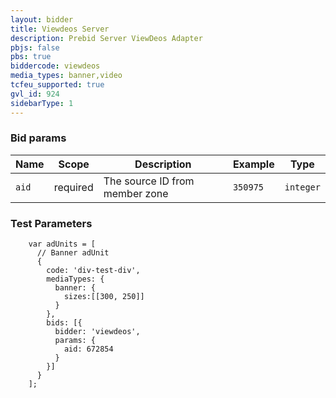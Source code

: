 ```yaml
---
layout: bidder
title: Viewdeos Server
description: Prebid Server ViewDeos Adapter
pbjs: false
pbs: true
biddercode: viewdeos
media_types: banner,video
tcfeu_supported: true
gvl_id: 924
sidebarType: 1
---
```


### Bid params


| Name  | Scope    | Description                     | Example  | Type      |
|-------|----------|---------------------------------|----------|-----------|
| `aid` | required | The source ID from member zone | `350975` | `integer` |

### Test Parameters

```
    var adUnits = [
      // Banner adUnit
      {
        code: 'div-test-div',
        mediaTypes: {
          banner: {
            sizes:[[300, 250]]
          }
        },
        bids: [{
          bidder: 'viewdeos',
          params: {
            aid: 672854
          }
        }]
      }
    ];
```
